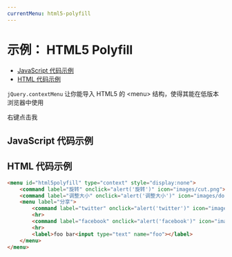 ```yaml
---
currentMenu: html5-polyfill
---
```


# 示例： HTML5 Polyfill

<!-- START doctoc generated TOC please keep comment here to allow auto update -->
<!-- DON'T EDIT THIS SECTION, INSTEAD RE-RUN doctoc TO UPDATE -->


- [JavaScript 代码示例](#example-code)
- [HTML 代码示例](#example-html)

<!-- END doctoc generated TOC please keep comment here to allow auto update -->

`jQuery.contextMenu` 让你能导入 HTML5 的  &lt;menu&gt; 结构，使得其能在低版本浏览器中使用

<span class="context-menu-one btn btn-neutral" contextmenu="html5polyfill">右键点击我</span>

## JavaScript 代码示例

<script type="text/javascript" class="showcase">
$(function(){
    $.contextMenu('html5');
});
</script>

## HTML 代码示例
<div style="display:none;" class="showcase" data-showcase-import=".context-menu-one"></div>

```html
<menu id="html5polyfill" type="context" style="display:none">  
    <command label="旋转" onclick="alert('旋转')" icon="images/cut.png">
    <command label="调整大小" onclick="alert('调整大小')" icon="images/door.png">
    <menu label="分享">
        <command label="twitter" onclick="alert('twitter')" icon="images/page_white_copy.png">
        <hr>
        <command label="facebook" onclick="alert('facebook')" icon="images/page_white_edit.png">
        <hr>
        <label>foo bar<input type="text" name="foo"></label>
    </menu>
</menu>
```

<menu id="html5polyfill" type="context" style="display:none">  
    <command label="旋转" onclick="alert('旋转')" icon="images/cut.png">
    <command label="调整大小" onclick="alert('调整大小')" icon="images/door.png">
    <menu label="分享">
        <command label="twitter" onclick="alert('twitter')" icon="images/page_white_copy.png">
        <hr>
        <command label="facebook" onclick="alert('facebook')" icon="images/page_white_edit.png">
        <hr>
        <label>foo bar<input type="text" name="foo"></label>
    </menu>
</menu>
